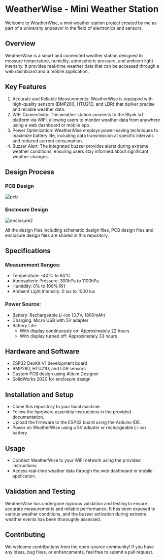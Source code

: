 # WeatherWise - Mini Weather Station
Welcome to WeatherWise, a mini weather station project created by me as part of a university endeavor in the field of electronics and sensors.
## Overview
WeatherWise is a smart and connected weather station designed to measure temperature, humidity, atmospheric pressure, and ambient light intensity. It provides real-time weather data that can be accessed through a web dashboard and a mobile application.
## Key Features
1. Accurate and Reliable Measurements: WeatherWise is equipped with high-quality sensors (BMP280, HTU21D, and LDR) that deliver precise and reliable weather data.
2. WiFi Connectivity: The weather station connects to the Blynk IoT platform via WiFi, allowing users to monitor weather data from anywhere using a web dashboard or mobile app.
3. Power Optimization: WeatherWise employs power-saving techniques to maximize battery life, including data transmission at specific intervals and reduced current consumption.
4. Buzzer Alert: The integrated buzzer provides alerts during extreme weather conditions, ensuring users stay informed about significant weather changes.
## Design Process
### PCB Design
![pcb](https://github.com/SasiniWanigathunga/Mini-Weather-Station/assets/92870335/b7c275fa-4b74-4834-8cb9-7cb28a54b0db)
### Enclosure Design
![enclosure2](https://github.com/SasiniWanigathunga/Mini-Weather-Station/assets/92870335/4e048c23-27f8-40a5-9f4e-1684eb879e60)

All the design files including schematic design files, PCB design files and enclosure design files are shared in this repository. 
## Specifications
### Measurement Ranges:
+ Temperature: -40°C to 85°C
+ Atmospheric Pressure: 300hPa to 1100hPa
+ Humidity: 0% to 100% RH
+ Ambient Light Intensity: 0 lux to 1000 lux
### Power Source:
+ Battery: Rechargeable Li-ion (3.7V, 1800mAh)
+ Charging: Micro USB with 5V adapter
+ Battery Life:
  + With display continuously on: Approximately 22 hours
  + With display turned off: Approximately 33 hours
## Hardware and Software
+ ESP32 DevKit V1 development board
+ BMP280, HTU21D, and LDR sensors
+ Custom PCB design using Altium Designer
+ SolidWorks 2020 for enclosure design
## Installation and Setup
+ Clone this repository to your local machine.
+ Follow the hardware assembly instructions in the provided documentation.
+ Upload the firmware to the ESP32 board using the Arduino IDE.
+ Power on WeatherWise using a 5V adapter or rechargeable Li-ion battery.
## Usage
+ Connect WeatherWise to your WiFi network using the provided instructions.
+ Access real-time weather data through the web dashboard or mobile application.
## Validation and Testing
WeatherWise has undergone rigorous validation and testing to ensure accurate measurements and reliable performance. It has been exposed to various weather conditions, and the buzzer activation during extreme weather events has been thoroughly assessed.
## Contributing
We welcome contributions from the open-source community! If you have any ideas, bug fixes, or enhancements, feel free to submit a pull request.
